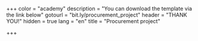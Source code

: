 +++
color = "academy"
description = "You can download the template via the link below"
gotourl = "bit.ly/procurement_project"
header = "THANK YOU!"
hidden = true
lang = "en"
title = "Procurement project"

+++
